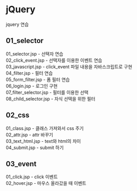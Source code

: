 # jQuery  
jquery 연습  
  
## 01_selector
  01_selector.jsp - 선택자 연습  
  02_click_event.jsp - 선택자를 이용한 이벤트 연습  
  03_javascript.jsp - click_event 파일 내용을 자바스크립트로 구현  
  04_filter.jsp - 필터 연습  
  05_form_filter.jsp - 폼 필터 연습  
  06_login.jsp - 로그인 구현  
  07_filter_selector.jsp - 필터를 이용한 선택  
  08_child_selector.jsp - 자식 선택을 위한 필터  
  
## 02_css
  01_class.jsp - 클래스 가져와서 css 주기  
  02_attr.jsp - attr 바꾸기  
  03_text_html.jsp - text와 html의 차이  
  04_submit.jsp - submit 하기  
  
## 03_event
  01_click.jsp - click 이벤트  
  02_hover.jsp - 마우스 올라갔을 때 이벤트  

